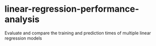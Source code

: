 # linear-regression-performance-analysis
Evaluate and compare the training and prediction times of multiple linear regression models
